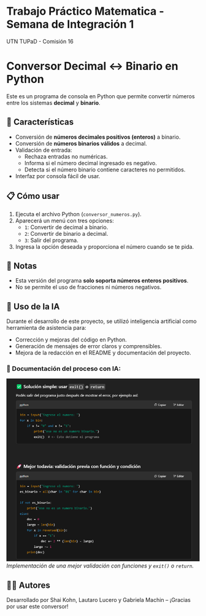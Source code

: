 # Trabajo Práctico Matematica - Semana de Integración 1

UTN TUPaD - Comisión 16

# Conversor Decimal ↔ Binario en Python

Este es un programa de consola en Python que permite convertir números entre los sistemas **decimal** y **binario**.

## 🚀 Características

- Conversión de **números decimales positivos (enteros)** a binario.
- Conversión de **números binarios válidos** a decimal.
- Validación de entrada:
  - Rechaza entradas no numéricas.
  - Informa si el número decimal ingresado es negativo.
  - Detecta si el número binario contiene caracteres no permitidos.
- Interfaz por consola fácil de usar.

## 📋 Cómo usar

1. Ejecuta el archivo Python (`conversor_numeros.py`).
2. Aparecerá un menú con tres opciones:
   - `1`: Convertir de decimal a binario.
   - `2`: Convertir de binario a decimal.
   - `3`: Salir del programa.
3. Ingresa la opción deseada y proporciona el número cuando se te pida.

## 📌 Notas

- Esta versión del programa **solo soporta números enteros positivos**.
- No se permite el uso de fracciones ni números negativos.

## 🧠 Uso de la IA

Durante el desarrollo de este proyecto, se utilizó inteligencia artificial como herramienta de asistencia para:

- Corrección y mejoras del código en Python.
- Generación de mensajes de error claros y comprensibles.
- Mejora de la redacción en el README y documentación del proyecto.

### 📸 Documentación del proceso con IA:

![Mejora con IA - Parte 2](./img/Mejora%20ia_2.png)  
*Implementación de una mejor validación con funciones y `exit()` o `return`.*

## 🧑‍💻 Autores

Desarrollado por Shai Kohn, Lautaro Lucero y Gabriela Machin – ¡Gracias por usar este conversor!
